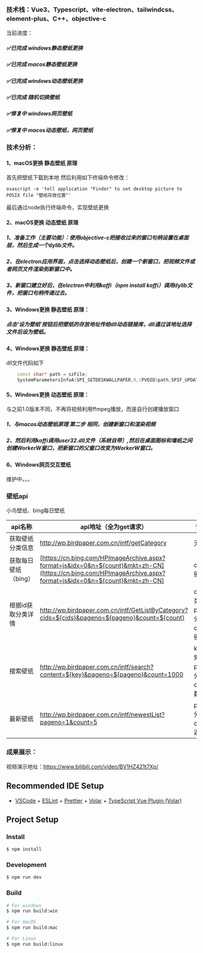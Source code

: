 ### 技术栈：Vue3、Typescript、vite-electron、tailwindcss、element-plus、C++、objective-c
当前进度：
##### ✅已完成 windows静态壁纸更换
##### ✅已完成 macos静态壁纸更换
##### ✅已完成 windows动态壁纸更换
##### ✅已完成 随机切换壁纸

##### ✅修复中 windows网页壁纸
##### ✅修复中 macos动态壁纸，网页壁纸

### 技术分析：
#### 1、macOS更换 静态壁纸 原理
首先把壁纸下载到本地
然后利用如下终端命令修改：
```shell
osascript -e 'tell application "Finder" to set desktop picture to POSIX file "壁纸存放位置"'
```
最后通过node执行终端命令，实现壁纸更换
#### 2、macOS更换 动态壁纸 原理

##### 1、准备工作（主要功能）：使用objective-c把接收过来的窗口句柄设置在桌面层，然后生成一个dylib文件。
##### 2、在electron应用界面，点击选择动态壁纸后，创建一个新窗口，把视频文件或者网页文件渲染到新窗口中。
##### 3、新窗口建立好后，在electron中利用koffi（npm install koffi）调用dylib文件，把窗口句柄传递过去。

#### 3、Windows更换 静态壁纸 原理：
##### 点击‘设为壁纸’按钮后把壁纸的存放地址传给dll动态链接库，dll通过该地址选择文件后设为壁纸。

#### 4、Windows更换 静态壁纸 原理：
dll文件代码如下
```cpp
    const char* path = szFile;
    SystemParametersInfoA(SPI_SETDESKWALLPAPER,0,(PVOID)path,SPIF_UPDATEINIFILE);
```
#### 5、Windows更换 动态壁纸 原理：
与之前1.0版本不同，不再将视频利用ffmpeg播放，而是自行创建播放窗口
##### 1、与macos动态壁纸原理 第二步 相同，创建新窗口和渲染视频
##### 2、然后利用koffi调用user32.dll文件（系统自带）,然后在桌面图标和墙纸之间创建WorkerW窗口，把新窗口的父窗口改变为WorkerW窗口。

#### 6、Windows网页交互壁纸
维护中。。。

### 壁纸api
小鸟壁纸、bing每日壁纸

| api名称 | api地址（全为get请求） | 请求参数 |
| --- | --- | --- |
| 获取壁纸分类信息 | http://wp.birdpaper.com.cn/intf/getCategory | 无 |
| 获取每日壁纸（bing） | [https://cn.bing.com/HPImageArchive.aspx?format=js&idx=0&n=${count}&mkt=zh-CN](https://cn.bing.com/HPImageArchive.aspx?format=js&idx=0&n=${count}&mkt=zh-CN) | count：壁纸数量 |
| 根据id获取分类详情 | http://wp.birdpaper.com.cn/intf/GetListByCategory?cids=${cids}&pageno=${pageno}&count=${count} | cids：分类id，pageno：分页数，count：壁纸总量 |
| 搜索壁纸 | http://wp.birdpaper.com.cn/intf/search?content=${key}&pageno=${pageno}&count=1000 | key：搜索内容，pageno：分页，count：数量 |
| 最新壁纸 | http://wp.birdpaper.com.cn/intf/newestList?pageno=1&count=5 | pageno：分页count：返回数量 |

### 成果展示：
视频演示地址：https://www.bilibili.com/video/BV1HZ421t7Xp/

## Recommended IDE Setup

- [VSCode](https://code.visualstudio.com/) + [ESLint](https://marketplace.visualstudio.com/items?itemName=dbaeumer.vscode-eslint) + [Prettier](https://marketplace.visualstudio.com/items?itemName=esbenp.prettier-vscode) + [Volar](https://marketplace.visualstudio.com/items?itemName=Vue.volar) + [TypeScript Vue Plugin (Volar)](https://marketplace.visualstudio.com/items?itemName=Vue.vscode-typescript-vue-plugin)

## Project Setup

### Install

```bash
$ npm install
```

### Development

```bash
$ npm run dev
```

### Build

```bash
# For windows
$ npm run build:win

# For macOS
$ npm run build:mac

# For Linux
$ npm run build:linux
```
